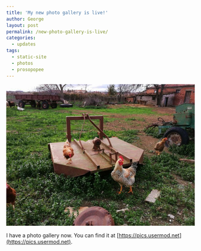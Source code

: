 ```yaml
---
title: 'My new photo gallery is live!'
author: George
layout: post
permalink: /new-photo-gallery-is-live/
categories:
  - updates
tags:
  - static-site
  - photos
  - prosopopee
---
```


[![chicken](/static/IMG_20191213_155911-x600.jpg)](https://pics.usermod.net/greek-army-zoo)

I have a photo gallery now. You can find it at [https://pics.usermod.net](https://pics.usermod.net).
